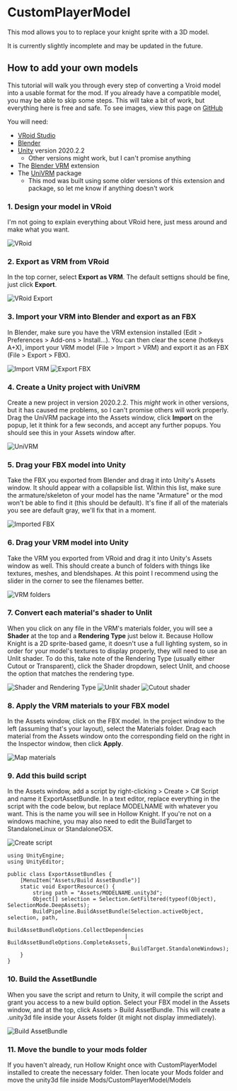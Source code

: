 # CustomPlayerModel

This mod allows you to to replace your knight sprite with a 3D model.

It is currently slightly incomplete and may be updated in the future.

## How to add your own models
This tutorial will walk you through every step of converting a Vroid model into a usable format for the mod.
If you already have a compatible model, you may be able to skip some steps.
This will take a bit of work, but everything here is free and safe.
To see images, view this page on [GitHub](https://github.com/TheMathGeek314/CustomPlayerModel)


You will need:
- [VRoid Studio](https://store.steampowered.com/app/1486350/VRoid_Studio_v210/)
- [Blender](https://www.blender.org/download/)
- [Unity](https://unity.com/releases/editor/whats-new/2020.2.2) version 2020.2.2
	- Other versions might work, but I can't promise anything
- The [Blender VRM](https://extensions.blender.org/add-ons/vrm/) extension
- The [UniVRM](https://github.com/vrm-c/UniVRM/releases) package
	- This mod was built using some older versions of this extension and package, so let me know if anything doesn't work


### 1. Design your model in VRoid
I'm not going to explain everything about VRoid here, just mess around and make what you want.

![VRoid](Tutorial/Vroid_design.png)


### 2. Export as VRM from VRoid
In the top corner, select **Export as VRM**. The default settigns should be fine, just click **Export**.

![VRoid Export](Tutorial/Vroid_export.png)


### 3. Import your VRM into Blender and export as an FBX
In Blender, make sure you have the VRM extension installed (Edit > Preferences > Add-ons > Install...).
You can then clear the scene (hotkeys A+X), import your VRM model (File > Import > VRM) and export it as an FBX (File > Export > FBX).

![Import VRM](Tutorial/Blender_import.png) ![Export FBX](Tutorial/Blender_export.png)


### 4. Create a Unity project with UniVRM
Create a new project in version 2020.2.2. This *might* work in other versions, but it has caused me problems, so I can't promise others will work properly.
Drag the UniVRM package into the Assets window, click **Import** on the popup, let it think for a few seconds, and accept any further popups.
You should see this in your Assets window after.

![UniVRM](Tutorial/UniVRM.png)


### 5. Drag your FBX model into Unity
Take the FBX you exported from Blender and drag it into Unity's Assets window. It should appear with a collapsible list.
Within this list, make sure the armature/skeleton of your model has the name "Armature" or the mod won't be able to find it (this should be default).
It's fine if all of the materials you see are default gray, we'll fix that in a moment.

![Imported FBX](Tutorial/Unity_grays.png)


### 6. Drag your VRM model into Unity
Take the VRM you exported from VRoid and drag it into Unity's Assets window as well. This should create a bunch of folders with things like textures, meshes, and blendshapes.
At this point I recommend using the slider in the corner to see the filenames better.

![VRM folders](Tutorial/Unity_folders.png)


### 7. Convert each material's shader to Unlit
When you click on any file in the VRM's materials folder, you will see a **Shader** at the top and a **Rendering Type** just below it.
Because Hollow Knight is a 2D sprite-based game, it doesn't use a full lighting system, so in order for your model's textures to display properly, they will need to use an Unlit shader.
To do this, take note of the Rendering Type (usually either Cutout or Transparent), click the Shader dropdown, select Unlit, and choose the option that matches the rendering type.

![Shader and Rendering Type](Tutorial/VRM_shader.png) ![Unlit shader](Tutorial/Shaders_unlit.png) ![Cutout shader](Tutorial/Cutout_shader.png)


### 8. Apply the VRM materials to your FBX model
In the Assets window, click on the FBX model. In the project window to the left (assuming that's your layout), select the Materials folder.
Drag each material from the Assets window onto the corresponding field on the right in the Inspector window, then click **Apply**.

![Map materials](Tutorial/Material_mapping.png)


### 9. Add this build script
In the Assets window, add a script by right-clicking > Create > C# Script and name it ExportAssetBundle. In a text editor, replace everything in the script with the code below, but replace MODELNAME with whatever you want.
This is the name you will see in Hollow Knight. If you're not on a windows machine, you may also need to edit the BuildTarget to StandaloneLinux or StandaloneOSX.

![Create script](Tutorial/Create_script.png)
```
using UnityEngine;
using UnityEditor;

public class ExportAssetBundles {
    [MenuItem("Assets/Build AssetBundle")]
    static void ExportResource() {
        string path = "Assets/MODELNAME.unity3d";
        Object[] selection = Selection.GetFiltered(typeof(Object), SelectionMode.DeepAssets);
        BuildPipeline.BuildAssetBundle(Selection.activeObject, selection, path,
                                       BuildAssetBundleOptions.CollectDependencies
                                     | BuildAssetBundleOptions.CompleteAssets,
                                       BuildTarget.StandaloneWindows);
    }
}
```


### 10. Build the AssetBundle
When you save the script and return to Unity, it will compile the script and grant you access to a new build option.
Select your FBX model in the Assets window, and at the top, click Assets > Build AssetBundle.
This will create a .unity3d file inside your Assets folder (it might not display immediately).

![Build AssetBundle](Tutorial/Build_AssetBundle.png)


### 11. Move the bundle to your mods folder
If you haven't already, run Hollow Knight once with CustomPlayerModel installed to create the necessary folder.
Then locate your Mods folder and move the unity3d file inside Mods/CustomPlayerModel/Models